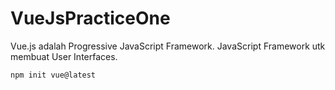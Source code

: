# VueJsPracticeOne

Vue.js adalah Progressive JavaScript Framework. JavaScript Framework utk membuat User Interfaces.

```
npm init vue@latest
```

